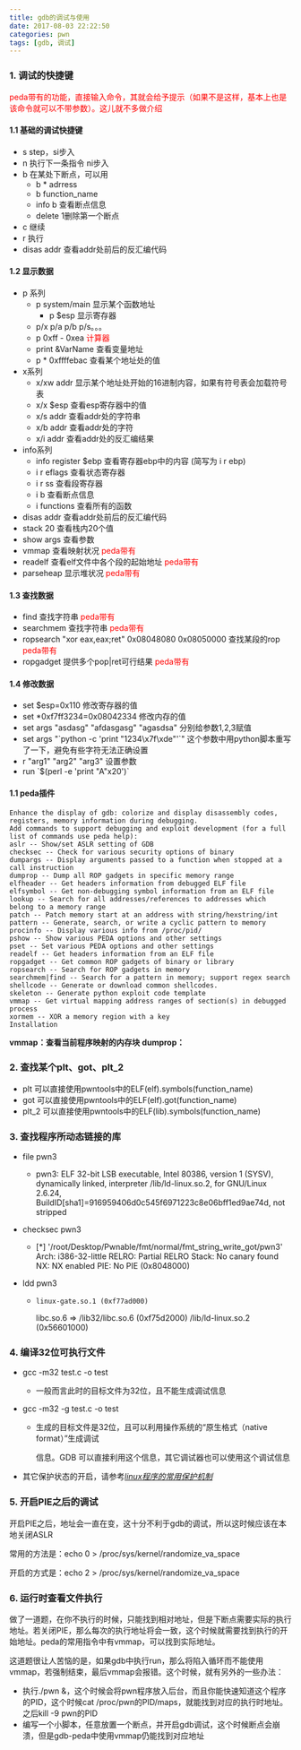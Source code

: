 ```yaml
---
title: gdb的调试与使用
date: 2017-08-03 22:22:50
categories: pwn
tags: [gdb, 调试]
---
```


### 1. 调试的快捷键

<font color=#f00>peda带有的功能，直接输入命令，其就会给予提示（如果不是这样，基本上也是该命令就可以不带参数）。这儿就不多做介绍</font>

#### 1.1 基础的调试快捷键

- s step，si步入
- n 执行下一条指令  ni步入
- b 在某处下断点，可以用 
  - b * adrress
  - b function_name
  - info b  查看断点信息
  - delete 1删除第一个断点
- c 继续
- r 执行
- disas addr 查看addr处前后的反汇编代码

#### 1.2 显示数据

* p 系列
  * p system/main  显示某个函数地址
    * p $esp	显示寄存器
  * p/x  p/a p/b p/s。。。
  * p 0xff - 0xea   <font color=#f00>计算器</font>
  * print &VarName 查看变量地址
  * p * 0xffffebac   查看某个地址处的值
* x系列
  * x/xw addr 显示某个地址处开始的16进制内容，如果有符号表会加载符号表
  * x/x $esp 查看esp寄存器中的值
  * x/s addr 查看addr处的字符串
  * x/b addr 查看addr处的字符
  * x/i  addr 查看addr处的反汇编结果
* info系列
  * info register $ebp  查看寄存器ebp中的内容 (简写为 i r ebp)
  * i r eflags 查看状态寄存器
  * i r ss        查看段寄存器
  * i b            查看断点信息
  * i functions  查看所有的函数
* disas addr 查看addr处前后的反汇编代码
* stack 20   查看栈内20个值
* show args  查看参数
* vmmap 查看映射状况 <font color=#f00>peda带有</font>
* readelf 查看elf文件中各个段的起始地址  <font color=#f00>peda带有</font>
* parseheap 显示堆状况  <font color=#f00>peda带有</font>

#### 1.3 查找数据

* find 查找字符串    <font color=#f00>peda带有</font>
* searchmem 查找字符串  <font color=#f00>peda带有</font>
* ropsearch "xor eax,eax;ret"  0x08048080 0x08050000   查找某段的rop  <font color=#f00>peda带有</font>
* ropgadget  提供多个pop|ret可行结果  <font color=#f00>peda带有</font>

#### 1.4 修改数据

* set $esp=0x110  修改寄存器的值
* set *0xf7ff3234=0x08042334 修改内存的值
* set args "asdasg" "afdasgasg" "agasdsa"  分别给参数1,2,3赋值
* set args "\`python -c 'print "1234\x7f\xde"'\`"    这个参数中用python脚本重写了一下，避免有些字符无法正确设置
* r "arg1" "arg2" "arg3"   设置参数
* run \`$(perl -e 'print "A"x20')\`

#### 1.1 peda插件

```
Enhance the display of gdb: colorize and display disassembly codes, registers, memory information during debugging.
Add commands to support debugging and exploit development (for a full list of commands use peda help):
aslr -- Show/set ASLR setting of GDB
checksec -- Check for various security options of binary
dumpargs -- Display arguments passed to a function when stopped at a call instruction
dumprop -- Dump all ROP gadgets in specific memory range
elfheader -- Get headers information from debugged ELF file
elfsymbol -- Get non-debugging symbol information from an ELF file
lookup -- Search for all addresses/references to addresses which belong to a memory range
patch -- Patch memory start at an address with string/hexstring/int
pattern -- Generate, search, or write a cyclic pattern to memory
procinfo -- Display various info from /proc/pid/
pshow -- Show various PEDA options and other settings
pset -- Set various PEDA options and other settings
readelf -- Get headers information from an ELF file
ropgadget -- Get common ROP gadgets of binary or library
ropsearch -- Search for ROP gadgets in memory
searchmem|find -- Search for a pattern in memory; support regex search
shellcode -- Generate or download common shellcodes.
skeleton -- Generate python exploit code template
vmmap -- Get virtual mapping address ranges of section(s) in debugged process
xormem -- XOR a memory region with a key
Installation
```

**vmmap：查看当前程序映射的内存块**
**dumprop：**

### 2. 查找某个plt、got、plt_2

* plt 可以直接使用pwntools中的ELF(elf).symbols(function_name)
* got 可以直接使用pwntools中的ELF(elf).got(function_name)
* plt_2 可以直接使用pwntools中的ELF(lib).symbols(function_name)

### 3. 查找程序所动态链接的库

* file pwn3
  * pwn3: ELF 32-bit LSB executable, Intel 80386, version 1 (SYSV), dynamically linked, interpreter /lib/ld-linux.so.2, for GNU/Linux 2.6.24, BuildID[sha1]=916959406d0c545f6971223c8e06bff1ed9ae74d, not stripped

* checksec pwn3
  * [*] '/root/Desktop/Pwnable/fmt/normal/fmt_string_write_got/pwn3'
    Arch:     i386-32-little
    RELRO:    Partial RELRO
    Stack:    No canary found
    NX:       NX enabled
    PIE:      No PIE (0x8048000)


* ldd pwn3
  * 	linux-gate.so.1 (0xf77ad000)
    libc.so.6 => /lib32/libc.so.6 (0xf75d2000)
    /lib/ld-linux.so.2 (0x56601000)


### 4. 编译32位可执行文件

- gcc -m32 test.c -o test

  -  一般而言此时的目标文件为32位，且不能生成调试信息

- gcc -m32 -g test.c -o test

  - 生成的目标文件是32位，且可以利用操作系统的“原生格式（native format）”生成调试

    信息。GDB 可以直接利用这个信息，其它调试器也可以使用这个调试信息

- 其它保护状态的开启，请参考[*linux程序的常用保护机制*](/2017/09/30/linux程序的常用保护机制/)

### 5. 开启PIE之后的调试

开启PIE之后，地址会一直在变，这十分不利于gdb的调试，所以这时候应该在本地关闭ASLR

常用的方法是：echo 0 > /proc/sys/kernel/randomize_va_space

开启的方式是：echo 2 > /proc/sys/kernel/randomize_va_space

### 6. 运行时查看文件执行

做了一道题，在你不执行的时候，只能找到相对地址，但是下断点需要实际的执行地址。若关闭PIE，那么每次的执行地址将会一致，这个时候就需要找到执行的开始地址。peda的常用指令中有vmmap，可以找到实际地址。

这道题很让人苦恼的是，如果gdb中执行run，那么将陷入循环而不能使用vmmap，若强制结束，最后vmmap会报错。这个时候，就有另外的一些办法：

- 执行./pwn &，这个时候会将pwn程序放入后台，而且你能快速知道这个程序的PID，这个时候cat /proc/pwn的PID/maps，就能找到对应的执行时地址。之后kill -9 pwn的PID
- 编写一个小脚本，任意放置一个断点，并开启gdb调试，这个时候断点会崩溃，但是gdb-peda中使用vmmap仍能找到对应地址
